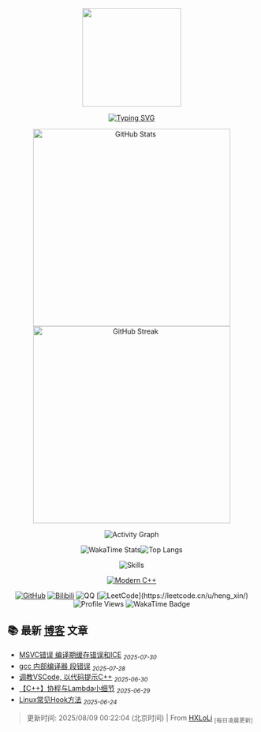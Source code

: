 <!-- https://github.com/kyechan99/capsule-render -->
<div id="title" align=center>

<!-- 头像 -->
<img width="200" src="./img/misaka03.jpg" />

<!-- 动态打字效果 -->
[![Typing SVG](https://readme-typing-svg.demolab.com?font=Rampart+One+&duration=3200&pause=2000&color=FD4AFF&center=true&vCenter=true&width=435&lines=%E8%83%8C%E4%BC%B8%E3%81%B3%E3%81%97%E3%81%A6%E8%A6%8B%E3%81%88%E3%82%8B%E4%B8%96%E7%95%8C;%E3%81%82%E3%81%AA%E3%81%9F%E3%81%AE%E3%81%9F%E3%82%81%3F;%E8%87%AA%E5%88%86%E3%81%AE%E3%81%9F%E3%82%81%3F;%E3%81%BE%E3%81%A0%E5%88%86%E3%81%8B%E3%82%89%E3%81%AA%E3%81%84+++%E6%84%9F%E6%83%85%E3%81%AE%E8%A3%8F%E5%81%B4;%E5%A3%8A%E3%81%97%E3%81%9F%E3%81%84+++%E5%A3%8A%E3%81%97%E3%81%A6%E3%81%97%E3%81%BE%E3%81%84%E3%81%9F%E3%81%84;%E6%88%BB%E3%82%8C%E3%81%AA%E3%81%84%E3%81%AE%E3%81%AA%E3%82%89;%E5%B0%9A%E6%9B%B4%E5%BC%B7%E3%81%8F%E6%8A%B1%E3%81%8D%E3%81%97%E3%82%81%E3%81%A6%E3%81%84%E3%81%9F%E3%81%84;%E9%9B%A2%E3%82%8C%E3%81%AA%E3%81%84%E5%84%AA%E3%81%97%E3%81%95%E3%82%92%E6%B6%88%E3%81%97%E5%8E%BB%E3%81%A3%E3%81%A6%E3%82%82;%E6%82%B2%E3%81%97%E3%81%84%E3%81%8F%E3%82%89%E3%81%84+%E6%BA%A2%E3%82%8C%E5%87%BA%E3%82%8B%E6%80%9D%E3%81%84)](https://git.io/typing-svg)

<img align="center" width="400" src="https://github-readme-stats-flame-pi-70.vercel.app/api?username=HengXin666&show_icons=true&theme=transparent&locale=ja&title_color=990099&hide_border=true&icon_color=F7CE45&text_color=D17277" title="GitHub Stats">
<img align="center" width="400" src="https://github-readme-streak-stats-two-coral-24.vercel.app?user=HengXin666&theme=radical&hide_border=true&border_radius=10&locale=ja&short_numbers=false%C2%A0%C2%A0%E6%97%A0%E6%95%88&date_format=%5BY.%5Dn.j" title="GitHub Streak">

![Activity Graph](https://github-readme-activity-graph.vercel.app/graph?username=HengXin666&show_icons=true&theme=github-compact&locale=ja&title_color=990099&icon_color=F7CE45&text_color=D17277&hide_border=true)


![WakaTime Stats](https://github-readme-stats-flame-pi-70.vercel.app/api/wakatime?username=Heng_Xin&theme=transparent&hide_border=true&layout=compact&langs_count=114514&locale=ja&title_color=990099&text_color=D17277)![Top Langs](https://github-readme-stats-flame-pi-70.vercel.app/api/top-langs/?username=HengXin666&theme=transparent&hide_border=true&layout=donut-vertical&langs_count=114514&locale=ja&title_color=990099&text_color=D17277)

![Skills](https://skillicons.dev/icons?i=git,github,c,cpp,cmake,qt,linux,arch,docker,py,java,spring,mysql,redis,mongodb,html,css,js,ts,react,vue,cf,windows,md&theme=light)

[![Modern C++](https://img.shields.io/badge/Code-Modern%20C++-blue)](https://learn.microsoft.com/zh-cn/cpp/cpp/welcome-back-to-cpp-modern-cpp)

[![GitHub](https://img.shields.io/badge/GitHub-HengXin666-blue?logo=github)](https://github.com/HengXin666)
[![Bilibili](https://img.shields.io/badge/哔哩哔哩-Heng__Xin-pink?logo=bilibili)](https://space.bilibili.com/478917126)
![QQ](https://img.shields.io/badge/QQ-282000500-green?logo=tencentqq)
[![LeetCode](https://img.shields.io/badge/LeetCode-Heng__Xin-rgb(99,00,99)?logo=leetcode)](https://leetcode.cn/u/heng_xin/)
![Profile Views](https://komarev.com/ghpvc/?username=HengXin666&abbreviated=true&color=yellow)
![WakaTime Badge](https://wakatime.com/badge/user/2eabe28a-bba2-4d68-932a-4ea435bd8dc3.svg)

<!-- https://github.com/kyechan99/capsule-render -->
</div>

<!-- 仓库 -->

## 📚 最新 [博客](https://hengxin666.github.io/HXLoLi/) 文章

- [MSVC错误 编译期缓存错误和ICE](https://HengXin666.github.io/HXLoLi/blog/2025/07/30/01-MSVC错误) <sub><i>2025-07-30</i></sub>
- [gcc 内部编译器 段错误](https://HengXin666.github.io/HXLoLi/blog/2025/07/28/01_gcc编译器bug) <sub><i>2025-07-28</i></sub>
- [调教VSCode, 以代码提示C++](https://HengXin666.github.io/HXLoLi/blog/2025/06/30/01-调教VSCode) <sub><i>2025-06-30</i></sub>
- [【C++】协程与Lambda小细节](https://HengXin666.github.io/HXLoLi/blog/2025/06/29/01-协程小细节) <sub><i>2025-06-29</i></sub>
- [Linux常见Hook方法](https://HengXin666.github.io/HXLoLi/blog/2025/06/24/01-Linux常见Hook方法) <sub><i>2025-06-24</i></sub>

> 更新时间: 2025/08/09 00:22:04 (北京时间) | From [HXLoLi](https://github.com/HengXin666/HXLoLi) <sub>[每日凌晨更新]</sub>
